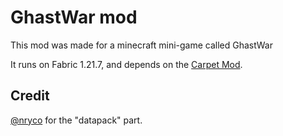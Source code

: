 # GhastWar mod

This mod was made for a minecraft mini-game called GhastWar

It runs on Fabric 1.21.7, and depends on the [Carpet Mod](https://github.com/gnembon/fabric-carpet).

## Credit

[@nryco](https://github.com/nryco) for the "datapack" part.
 